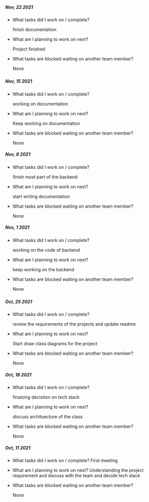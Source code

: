 ##### Nov, 22 2021

- What tasks did I work on / complete?

  finish documentation  

- What am I planning to work on next?

  Project finished 

- What tasks are blocked waiting on another team member?

  None

##### 

##### Nov, 15 2021

- What tasks did I work on / complete?

  working on documentation 

- What am I planning to work on next?

  Keep working on documentation 

- What tasks are blocked waiting on another team member?

  None

##### Nov, 8 2021

- What tasks did I work on / complete?

  finish most part of the backend  

- What am I planning to work on next?

  start writing documentation  

- What tasks are blocked waiting on another team member?

  None

##### Nov, 1 2021

- What tasks did I work on / complete?

  working on the code of backend  

- What am I planning to work on next?

  keep working on the backend

- What tasks are blocked waiting on another team member?

  None

##### 

##### Oct, 25 2021

- What tasks did I work on / complete?

  review the requirements of the projects and update readme 

- What am I planning to work on next?

  Start draw class diagrams for the project 

- What tasks are blocked waiting on another team member?

  None

##### Oct, 18 2021

- What tasks did I work on / complete?

  finalzing decisiton on tech stack 

- What am I planning to work on next?

  discuss archituecture of the class 

- What tasks are blocked waiting on another team member?

  None

##### Oct, 11 2021

- What tasks did I work on / complete?
  First meeting

- What am I planning to work on next?
  Understanding the project requirement and discuss with the team and decide tech stack

- What tasks are blocked waiting on another team member?

  None

